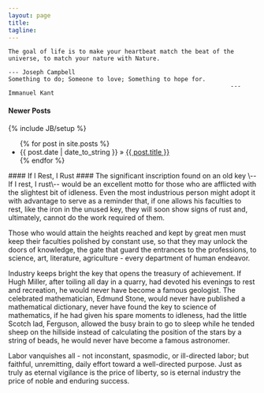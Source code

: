 ```yaml
---
layout: page
title: 
tagline: 
---
```

	The goal of life is to make your heartbeat match the beat of the universe, to match your nature with Nature.  
   	                                                                              --- Joseph Campbell   
	Something to do; Someone to love; Something to hope for.  
                                                				   --- Immanuel Kant
#### Newer Posts ####
{% include JB/setup %}
<ul class="posts">
  {% for post in site.posts %}
    <li><span>{{ post.date | date_to_string }}</span> &raquo; <a href="{{ BASE_PATH }}{{ post.url }}">{{ post.title }}</a></li>
  {% endfor %}
</ul>
#### If I Rest, I Rust ####
The significant inscription found on an old key \--If I rest, I rust\-- would be an excellent motto for those who are afflicted with the slightest bit of idleness. Even the most industrious person might adopt it with advantage to serve as a reminder that, if one allows his faculties to rest, like the iron in the unused key, they will soon show signs of rust and, ultimately, cannot do the work required of them.  

Those who would attain the heights reached and kept by great men must keep their faculties polished by constant use, so that they may unlock the doors of knowledge, the gate that guard the entrances to the professions, to science, art, literature, agriculture \- every department of human endeavor.  

Industry keeps bright the key that opens the treasury of achievement. If Hugh Miller, after toiling all day in a quarry, had devoted his evenings to rest and recreation, he would never have become a famous geologist. The celebrated mathematician, Edmund Stone, would never have published a mathematical dictionary, never have found the key to science of mathematics, if he had given his spare moments to idleness, had the little Scotch lad, Ferguson, allowed the busy brain to go to sleep while he tended sheep on the hillside instead of calculating the position of the stars by a string of beads, he would never have become a famous astronomer.  

Labor vanquishes all \- not inconstant, spasmodic, or ill\-directed labor; but faithful, unremitting, daily effort toward a well\-directed purpose. Just as truly as eternal vigilance is the price of liberty, so is eternal industry the price of noble and enduring success.  

